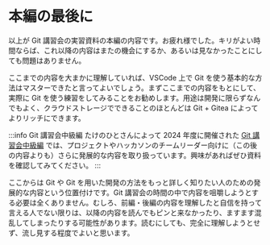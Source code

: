 # 本編の最後に

以上が Git 講習会の実習資料の本編の内容です。お疲れ様でした。キリがよい時間ならば、これ以降の内容はまたの機会にするか、あるいは見なかったことにしても問題はありません。

ここまでの内容を大まかに理解していれば、VSCode 上で Git を使う基本的な方法はマスターできたと言ってよいでしょう。まずここまでの内容をもとにして、実際に Git を使う練習をしてみることをお勧めします。用途は開発に限らずなんでもよく、クラウドストレージでできることのほとんどは Git + Gitea によってよりリッチにできます。

:::info Git 講習会中級編
たけのひとさんによって 2024 年度に開催された [Git 講習会中級編](https://q.trap.jp/files/151ef5c6-000e-4477-b767-07cf44fda757) では、プロジェクトやハッカソンのチームリーダー向けに（この後の内容よりも）さらに発展的な内容を取り扱っています。興味があればぜひ資料を確認してみてください。
:::

ここからは Git や Git を用いた開発の方法をもっと詳しく知りたい人のための発展的な内容という位置付けです。Git 講習会の時間の中で内容を咀嚼しようとする必要は全くありません。むしろ、前編・後編の内容を理解したと自信を持って言える人でない限りは、以降の内容を読んでもピンと来なかったり、ますます混乱してしまったりする可能性があります。読むにしても、完全に理解しようとせず、流し見する程度でよいと思います。